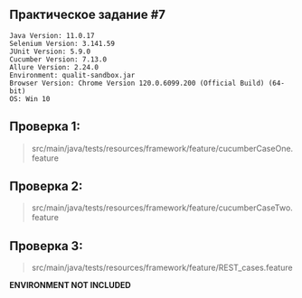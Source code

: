 ## Практическое задание #7
````
Java Version: 11.0.17
Selenium Version: 3.141.59
JUnit Version: 5.9.0
Cucumber Version: 7.13.0
Allure Version: 2.24.0
Environment: qualit-sandbox.jar
Browser Version: Chrome Version 120.0.6099.200 (Official Build) (64-bit)
OS: Win 10
````

## Проверка 1:
>src/main/java/tests/resources/framework/feature/cucumberCaseOne.feature

## Проверка 2:
>src/main/java/tests/resources/framework/feature/cucumberCaseTwo.feature

## Проверка 3:
>src/main/java/tests/resources/framework/feature/REST_cases.feature

__ENVIRONMENT NOT INCLUDED__ 
